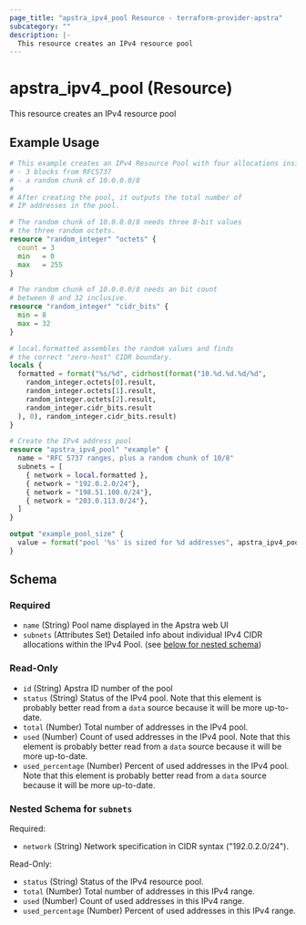 ```yaml
---
page_title: "apstra_ipv4_pool Resource - terraform-provider-apstra"
subcategory: ""
description: |-
  This resource creates an IPv4 resource pool
---
```


# apstra_ipv4_pool (Resource)

This resource creates an IPv4 resource pool

## Example Usage

```terraform
# This example creates an IPv4 Resource Pool with four allocations inside:
# - 3 blocks from RFC5737
# - a random chunk of 10.0.0.0/8
#
# After creating the pool, it outputs the total number of
# IP addresses in the pool.

# The random chunk of 10.0.0.0/8 needs three 8-bit values
# the three random octets.
resource "random_integer" "octets" {
  count = 3
  min   = 0
  max   = 255
}

# The random chunk of 10.0.0.0/8 needs an bit count
# between 8 and 32 inclusive.
resource "random_integer" "cidr_bits" {
  min = 8
  max = 32
}

# local.formatted assembles the random values and finds
# the correct "zero-host" CIDR boundary.
locals {
  formatted = format("%s/%d", cidrhost(format("10.%d.%d.%d/%d",
    random_integer.octets[0].result,
    random_integer.octets[1].result,
    random_integer.octets[2].result,
    random_integer.cidr_bits.result
  ), 0), random_integer.cidr_bits.result)
}

# Create the IPv4 address pool
resource "apstra_ipv4_pool" "example" {
  name = "RFC 5737 ranges, plus a random chunk of 10/8"
  subnets = [
    { network = local.formatted },
    { network = "192.0.2.0/24"},
    { network = "198.51.100.0/24"},
    { network = "203.0.113.0/24"},
  ]
}

output "example_pool_size" {
  value = format("pool '%s' is sized for %d addresses", apstra_ipv4_pool.example.name, apstra_ipv4_pool.example.total)
}
```

<!-- schema generated by tfplugindocs -->
## Schema

### Required

- `name` (String) Pool name displayed in the Apstra web UI
- `subnets` (Attributes Set) Detailed info about individual IPv4 CIDR allocations within the IPv4 Pool. (see [below for nested schema](#nestedatt--subnets))

### Read-Only

- `id` (String) Apstra ID number of the pool
- `status` (String) Status of the IPv4 pool. Note that this element is probably better read from a `data` source because it will be more up-to-date.
- `total` (Number) Total number of addresses in the IPv4 pool.
- `used` (Number) Count of used addresses in the IPv4 pool. Note that this element is probably better read from a `data` source because it will be more up-to-date.
- `used_percentage` (Number) Percent of used addresses in the IPv4 pool. Note that this element is probably better read from a `data` source because it will be more up-to-date.

<a id="nestedatt--subnets"></a>
### Nested Schema for `subnets`

Required:

- `network` (String) Network specification in CIDR syntax ("192.0.2.0/24").

Read-Only:

- `status` (String) Status of the IPv4 resource pool.
- `total` (Number) Total number of addresses in this IPv4 range.
- `used` (Number) Count of used addresses in this IPv4 range.
- `used_percentage` (Number) Percent of used addresses in this IPv4 range.
